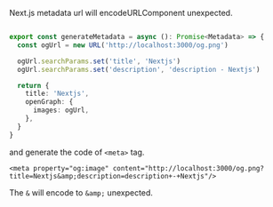 Next.js metadata url will encodeURLComponent unexpected.


```ts

export const generateMetadata = async (): Promise<Metadata> => {
  const ogUrl = new URL('http://localhost:3000/og.png')

  ogUrl.searchParams.set('title', 'Nextjs')
  ogUrl.searchParams.set('description', 'description - Nextjs')

  return {
    title: 'Nextjs',
    openGraph: {
      images: ogUrl,
    },
  }
}
```

and generate the code of `<meta>` tag.


```
<meta property="og:image" content="http://localhost:3000/og.png?title=Nextjs&amp;description=description+-+Nextjs"/>
```

The `&` will encode to `&amp;` unexpected.